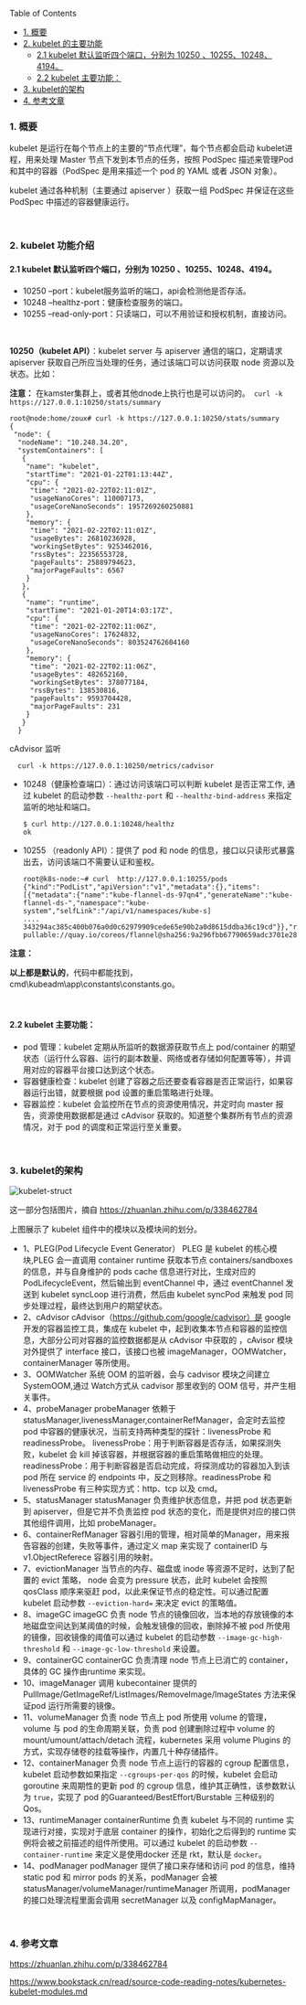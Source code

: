 Table of Contents

  * [1. 概要](#1-概要)
  * [2. kubelet 的主要功能](#2-kubelet-的主要功能)
     * [2.1 kubelet 默认监听四个端口，分别为 10250 、10255、10248、4194。](#21-kubelet-默认监听四个端口分别为-10250-10255102484194)
     * [2.2 kubelet 主要功能：](#22-kubelet-主要功能)
  * [3. kubelet的架构](#3-kubelet的架构)
  * [4. 参考文章](#4-参考文章)

### 1. 概要

kubelet 是运行在每个节点上的主要的“节点代理”，每个节点都会启动 kubelet进程，用来处理 Master 节点下发到本节点的任务，按照 PodSpec 描述来管理Pod 和其中的容器（PodSpec 是用来描述一个 pod 的 YAML 或者 JSON 对象）。

kubelet 通过各种机制（主要通过 apiserver ）获取一组 PodSpec 并保证在这些 PodSpec 中描述的容器健康运行。

<br>

### 2. kubelet 功能介绍

#### 2.1 kubelet 默认监听四个端口，分别为 10250 、10255、10248、4194。

- 10250 –port：kubelet服务监听的端口，api会检测他是否存活。
- 10248 –healthz-port：健康检查服务的端口。
- 10255 –read-only-port：只读端口，可以不用验证和授权机制，直接访问。

<br>

**10250（kubelet API）**：kubelet server 与 apiserver 通信的端口，定期请求 apiserver 获取自己所应当处理的任务，通过该端口可以访问获取 node 资源以及状态。比如：

**注意：** 在kamster集群上，或者其他dnode上执行也是可以访问的。` curl -k https://127.0.0.1:10250/stats/summary`

```
root@node:home/zoux# curl -k https://127.0.0.1:10250/stats/summary
{
 "node": {
  "nodeName": "10.248.34.20",
  "systemContainers": [
   {
    "name": "kubelet",
    "startTime": "2021-01-22T01:13:44Z",
    "cpu": {
     "time": "2021-02-22T02:11:01Z",
     "usageNanoCores": 110007173,
     "usageCoreNanoSeconds": 1957269260250881
    },
    "memory": {
     "time": "2021-02-22T02:11:01Z",
     "usageBytes": 26810236928,
     "workingSetBytes": 9253462016,
     "rssBytes": 22356553728,
     "pageFaults": 25889794623,
     "majorPageFaults": 6567
    }
   },
   {
    "name": "runtime",
    "startTime": "2021-01-20T14:03:17Z",
    "cpu": {
     "time": "2021-02-22T02:11:06Z",
     "usageNanoCores": 17624832,
     "usageCoreNanoSeconds": 803524762604160
    },
    "memory": {
     "time": "2021-02-22T02:11:06Z",
     "usageBytes": 482652160,
     "workingSetBytes": 378077184,
     "rssBytes": 138530816,
     "pageFaults": 9593704428,
     "majorPageFaults": 231
    }
   }
  }
```

cAdvisor 监听

```
  curl -k https://127.0.0.1:10250/metrics/cadvisor
```

- 10248（健康检查端口）：通过访问该端口可以判断 kubelet 是否正常工作, 通过 kubelet 的启动参数 `--healthz-port` 和 `--healthz-bind-address` 来指定监听的地址和端口。

  ```
  $ curl http://127.0.0.1:10248/healthz
  ok
  ```

- 10255 （readonly API）：提供了 pod 和 node 的信息，接口以只读形式暴露出去，访问该端口不需要认证和鉴权。

  ```
  root@k8s-node:~# curl  http://127.0.0.1:10255/pods
  {"kind":"PodList","apiVersion":"v1","metadata":{},"items":[{"metadata":{"name":"kube-flannel-ds-97qn4","generateName":"kube-flannel-ds-","namespace":"kube-system","selfLink":"/api/v1/namespaces/kube-s]
  ....
  343294ac385c400b076a0d0c62979909cede65e90b2a0d8615ddba36c19cd"}},"ready":true,"restartCount":10,"image":"quay.io/coreos/flannel:v0.15.1","imageID":"docker-pullable://quay.io/coreos/flannel@sha256:9a296fbb67790659adc3701e287adde3c59803b7fcefe354f1fc482840cdb3d9","containerID":"docker://8c397ea4bc0ab5f8b68255be78593bb5b05b73174ed858848576ef0ce8702292","started":true}],"qosClass":"Burstable"}}]}
  ```

**注意：**

**以上都是默认的**，代码中都能找到，cmd\kubeadm\app\constants\constants.go。

<br>

#### 2.2 kubelet 主要功能：

- pod 管理：kubelet 定期从所监听的数据源获取节点上 pod/container 的期望状态（运行什么容器、运行的副本数量、网络或者存储如何配置等等），并调用对应的容器平台接口达到这个状态。
- 容器健康检查：kubelet 创建了容器之后还要查看容器是否正常运行，如果容器运行出错，就要根据 pod 设置的重启策略进行处理。
- 容器监控：kubelet 会监控所在节点的资源使用情况，并定时向 master 报告，资源使用数据都是通过 cAdvisor 获取的。知道整个集群所有节点的资源情况，对于 pod 的调度和正常运行至关重要。

<br>

### 3. kubelet的架构

![kubelet-struct](../images/kubelet-struct.png)

这一部分包括图片，摘自 https://zhuanlan.zhihu.com/p/338462784

上图展示了 kubelet 组件中的模块以及模块间的划分。

- 1、PLEG(Pod Lifecycle Event Generator） PLEG 是 kubelet 的核心模块,PLEG 会一直调用 container runtime 获取本节点 containers/sandboxes 的信息，并与自身维护的 pods cache 信息进行对比，生成对应的 PodLifecycleEvent，然后输出到 eventChannel 中，通过 eventChannel 发送到 kubelet syncLoop 进行消费，然后由 kubelet syncPod 来触发 pod 同步处理过程，最终达到用户的期望状态。
- 2、cAdvisor cAdvisor（https://github.com/google/cadvisor）是 google 开发的容器监控工具，集成在 kubelet 中，起到收集本节点和容器的监控信息，大部分公司对容器的监控数据都是从 cAdvisor 中获取的 ，cAvisor 模块对外提供了 interface 接口，该接口也被 imageManager，OOMWatcher，containerManager 等所使用。
- 3、OOMWatcher 系统 OOM 的监听器，会与 cadvisor 模块之间建立 SystemOOM,通过 Watch方式从 cadvisor 那里收到的 OOM 信号，并产生相关事件。
- 4、probeManager probeManager 依赖于 statusManager,livenessManager,containerRefManager，会定时去监控 pod 中容器的健康状况，当前支持两种类型的探针：livenessProbe 和readinessProbe。 livenessProbe：用于判断容器是否存活，如果探测失败，kubelet 会 kill 掉该容器，并根据容器的重启策略做相应的处理。 readinessProbe：用于判断容器是否启动完成，将探测成功的容器加入到该 pod 所在 service 的 endpoints 中，反之则移除。readinessProbe 和 livenessProbe 有三种实现方式：http、tcp 以及 cmd。
- 5、statusManager statusManager 负责维护状态信息，并把 pod 状态更新到 apiserver，但是它并不负责监控 pod 状态的变化，而是提供对应的接口供其他组件调用，比如 probeManager。
- 6、containerRefManager 容器引用的管理，相对简单的Manager，用来报告容器的创建，失败等事件，通过定义 map 来实现了 containerID 与 v1.ObjectReferece 容器引用的映射。
- 7、evictionManager 当节点的内存、磁盘或 inode 等资源不足时，达到了配置的 evict 策略， node 会变为 pressure 状态，此时 kubelet 会按照 qosClass 顺序来驱赶 pod，以此来保证节点的稳定性。可以通过配置 kubelet 启动参数 `--eviction-hard=` 来决定 evict 的策略值。
- 8、imageGC imageGC 负责 node 节点的镜像回收，当本地的存放镜像的本地磁盘空间达到某阈值的时候，会触发镜像的回收，删除掉不被 pod 所使用的镜像，回收镜像的阈值可以通过 kubelet 的启动参数 `--image-gc-high-threshold` 和 `--image-gc-low-threshold` 来设置。
- 9、containerGC containerGC 负责清理 node 节点上已消亡的 container，具体的 GC 操作由runtime 来实现。
- 10、imageManager 调用 kubecontainer 提供的PullImage/GetImageRef/ListImages/RemoveImage/ImageStates 方法来保证pod 运行所需要的镜像。
- 11、volumeManager 负责 node 节点上 pod 所使用 volume 的管理，volume 与 pod 的生命周期关联，负责 pod 创建删除过程中 volume 的 mount/umount/attach/detach 流程，kubernetes 采用 volume Plugins 的方式，实现存储卷的挂载等操作，内置几十种存储插件。
- 12、containerManager 负责 node 节点上运行的容器的 cgroup 配置信息，kubelet 启动参数如果指定 `--cgroups-per-qos` 的时候，kubelet 会启动 goroutine 来周期性的更新 pod 的 cgroup 信息，维护其正确性，该参数默认为 `true`，实现了 pod 的Guaranteed/BestEffort/Burstable 三种级别的 Qos。
- 13、runtimeManager containerRuntime 负责 kubelet 与不同的 runtime 实现进行对接，实现对于底层 container 的操作，初始化之后得到的 runtime 实例将会被之前描述的组件所使用。可以通过 kubelet 的启动参数 `--container-runtime` 来定义是使用docker 还是 rkt，默认是 `docker`。
- 14、podManager podManager 提供了接口来存储和访问 pod 的信息，维持 static pod 和 mirror pods 的关系，podManager 会被statusManager/volumeManager/runtimeManager 所调用，podManager 的接口处理流程里面会调用 secretManager 以及 configMapManager。

<br>

### 4. 参考文章

https://zhuanlan.zhihu.com/p/338462784

https://www.bookstack.cn/read/source-code-reading-notes/kubernetes-kubelet-modules.md